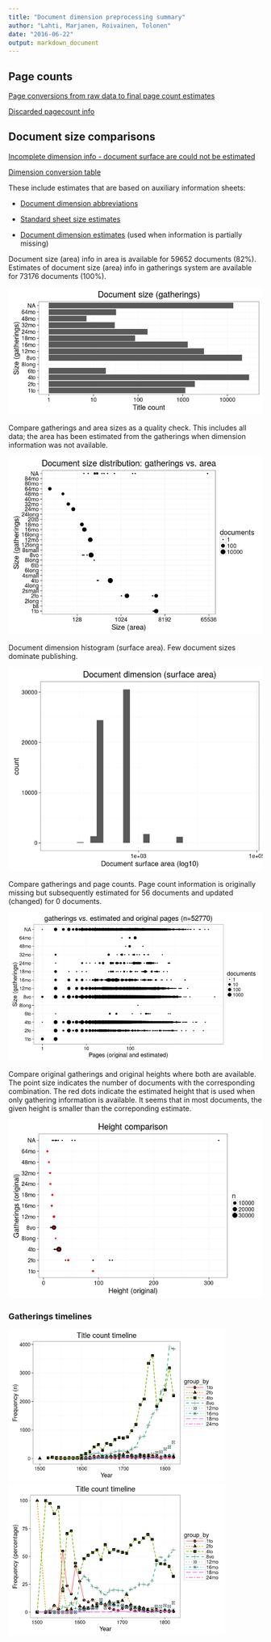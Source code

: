 ```yaml
---
title: "Document dimension preprocessing summary"
author: "Lahti, Marjanen, Roivainen, Tolonen"
date: "2016-06-22"
output: markdown_document
---
```



## Page counts

[Page conversions from raw data to final page count estimates](output.tables/pagecount_conversion_nontrivial.csv)

<!--[Page conversions from raw data to final page count estimates with volume info](output.tables/page_conversion_table_full.csv)-->

[Discarded pagecount info](output.tables/pagecount_discarded.csv)



## Document size comparisons

[Incomplete dimension info - document surface are could not be estimated](output.tables/physical_dimension_incomplete.csv)

[Dimension conversion table](output.tables/conversions_physical_dimension.csv)


These include estimates that are based on auxiliary information sheets:

  * [Document dimension abbreviations](https://github.com/rOpenGov/bibliographica/blob/master/inst/extdata/document_size_abbreviations.csv)

  * [Standard sheet size estimates](https://github.com/rOpenGov/bibliographica/blob/master/inst/extdata/sheetsizes.csv)

  * [Document dimension estimates](https://github.com/rOpenGov/bibliographica/blob/master/inst/extdata/documentdimensions.csv) (used when information is partially missing)


  
<!--[Discarded dimension info](output.tables/dimensions_discarded.csv)-->

Document size (area) info in area is available for 59652 documents (82%). Estimates of document size (area) info in gatherings system are available for 73176 documents (100%). 

![plot of chunk summarysize](figure/summarysize-1.png)


Compare gatherings and area sizes as a quality check. This includes all data; the area has been estimated from the gatherings when dimension information was not available.

![plot of chunk summarysizecomp](figure/summarysizecomp-1.png)

Document dimension histogram (surface area). Few document sizes dominate publishing.

![plot of chunk summary-surfacearea](figure/summary-surfacearea-1.png)


Compare gatherings and page counts. Page count information is originally missing but subsequently estimated for 56 documents and updated (changed) for 0 documents. 


![plot of chunk summarypagecomp](figure/summarypagecomp-1.png)

Compare original gatherings and original heights where both are available. The point size indicates the number of documents with the corresponding combination. The red dots indicate the estimated height that is used when only gathering information is available. It seems that in most documents, the given height is smaller than the correponding estimate.

![plot of chunk summarysizevalidation](figure/summarysizevalidation-1.png)

### Gatherings timelines

<img src="figure/papercompbyformat-1.png" title="plot of chunk papercompbyformat" alt="plot of chunk papercompbyformat" width="430px" /><img src="figure/papercompbyformat-2.png" title="plot of chunk papercompbyformat" alt="plot of chunk papercompbyformat" width="430px" />



<!--

## Average page counts (only works in CERL now)

Multi-volume documents average page counts are given per volume.


|doc.dimension |mean.pages.singlevol |median.pages.singlevol | n.singlevol| mean.pages.multivol| median.pages.multivol| n.multivol| mean.pages.issue| median.pages.issue| n.issue|
|:-------------|:--------------------|:----------------------|-----------:|-------------------:|---------------------:|----------:|----------------:|------------------:|-------:|
|2fo           |NA                   |NA                     |        1791|                  NA|                    NA|         NA|               NA|                 NA|      72|
|4to           |NA                   |NA                     |       30561|                  NA|                    NA|         NA|               NA|                 NA|   30572|
|6to           |NA                   |NA                     |          18|                  NA|                    NA|         NA|               NA|                 NA|       1|
|8long         |NA                   |NA                     |           1|                  NA|                    NA|         NA|               NA|                 NA|      NA|
|8vo           |NA                   |NA                     |       21436|                   1|                     1|         23|                1|                  1|       9|
|12mo          |NA                   |NA                     |        2991|                 NaN|                    NA|          4|              NaN|                 NA|       1|
|16mo          |NA                   |NA                     |        1296|                  NA|                    NA|         NA|               NA|                 NA|      NA|
|18mo          |NA                   |NA                     |          86|                  NA|                    NA|         NA|               NA|                 NA|      NA|
|24mo          |NA                   |NA                     |         163|                  NA|                    NA|         NA|               NA|                 NA|      NA|
|32mo          |NA                   |NA                     |          30|                  NA|                    NA|         NA|               NA|                 NA|      NA|
|48mo          |NA                   |NA                     |           7|                  NA|                    NA|         NA|               NA|                 NA|      NA|
|64mo          |NA                   |NA                     |          32|                  NA|                    NA|         NA|               NA|                 NA|      NA|
|NA            |NA                   |NA                     |       13482|                   1|                     1|         33|                1|                  1|      18|
|1to           |NA                   |NA                     |          NA|                  NA|                    NA|         NA|               NA|                 NA|    1134|


![plot of chunk summarypagecountsmulti2](figure/summarypagecountsmulti2-1.png)


## Average document dimensions 

Here we use the original data only:

![plot of chunk summaryavedimstime](figure/summaryavedimstime-1.png)




Only the most frequently occurring gatherings are listed here:


|gatherings.original |mean.width |median.width | mean.height| median.height|  n|
|:-------------------|:----------|:------------|-----------:|-------------:|--:|
|4to                 |NA         |NA           |          20|            20|  2|
|8vo                 |NA         |NA           |          16|            16|  3|

-->
